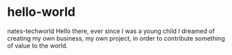 # hello-world
nates-techworld
Hello there, ever since I was a young child I dreamed of creating my own business, my own project, in order to contribute something of value to the world.
